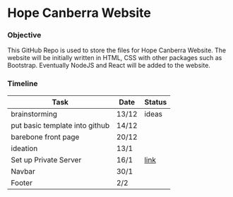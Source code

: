 # Hope Canberra Website

### Objective

This GitHub Repo is used to store the files for Hope Canberra Website. The website will be initially written in HTML, CSS with other packages such as Bootstrap. Eventually NodeJS and React will be added to the website. 


### Timeline

| Task | Date | Status |
|------|------|--------|
|  brainstorming    |   13/12   |   ideas       |
|  put basic template into github    |  14/12    |        |
|  barebone front page    |  20/12    |        |
| ideation  | 13/1  |   |
| Set up Private Server | 16/1 |  [link](http://pynex13.site/)  |
| Navbar | 30/1 |    |
|Footer | 2/2|  |



